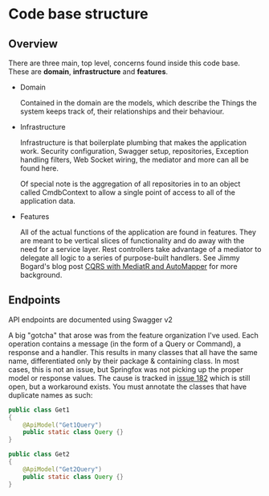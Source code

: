 # Code base structure

## Overview
There are three main, top level, concerns found inside this code base. These are **domain**, **infrastructure** and 
**features**.

* Domain
  
  Contained in the domain are the models, which describe the Things the system keeps track of, their relationships
  and their behaviour.
  
* Infrastructure

  Infrastructure is that boilerplate plumbing that makes the application work. Security configuration, Swagger setup, 
  repositories, Exception handling filters, Web Socket wiring, the mediator and more can all be found here.
  
  Of special note is the aggregation of all repositories in to an object called CmdbContext to allow a single point of
  access to all of the application data.
    
* Features
  
  All of the actual functions of the application are found in features. They are meant to be vertical slices of 
  functionality and do away with the need for a service layer. Rest controllers take advantage of a mediator to delegate
  all logic to a series of purpose-built handlers. See Jimmy Bogard's blog post [CQRS with MediatR and AutoMapper](https://lostechies.com/jimmybogard/2015/05/05/cqrs-with-mediatr-and-automapper/)
  for more background.

## Endpoints

API endpoints are documented using Swagger v2

A big "gotcha" that arose was from the feature organization I've used. Each operation contains a message (in the form of
a Query or Command), a response and a handler. This results in many classes that all have the same name, differentiated
only by their package & containing class. In most cases, this is not an issue, but Springfox was not picking up the
proper model or response values. The cause is tracked in [issue 182](https://github.com/springfox/springfox/issues/182)
which is still open, but a workaround exists. You must annotate the classes that have duplicate names as such:

```java
public class Get1
{
    @ApiModel("Get1Query")
    public static class Query {}
}

public class Get2
{
    @ApiModel("Get2Query")
    public static class Query {}
}
```

